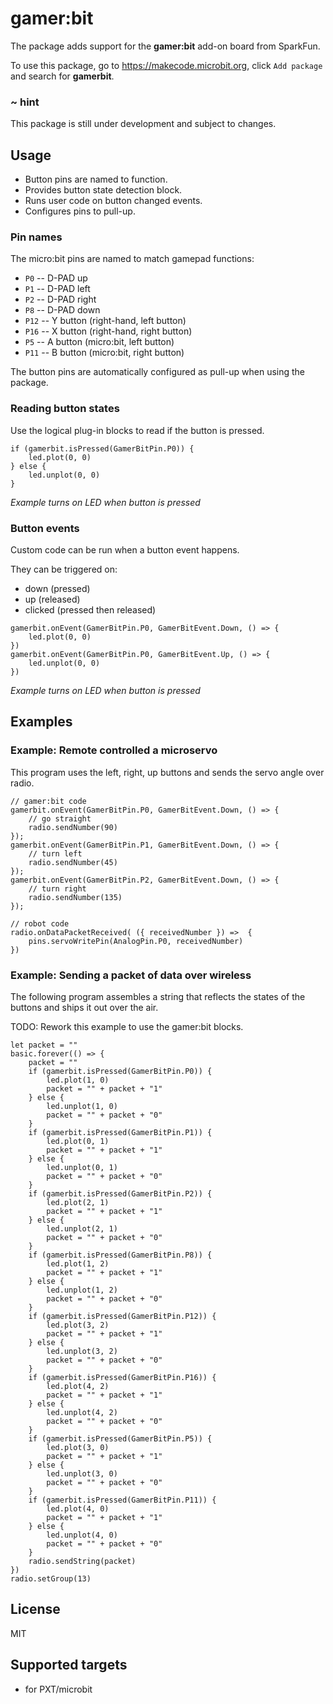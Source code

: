 # gamer:bit

The package adds support for the **gamer:bit** add-on board from SparkFun.

To use this package, go to https://makecode.microbit.org, click ``Add package`` and search for **gamerbit**.

### ~ hint

This package is still under development and subject to changes.

## Usage

* Button pins are named to function.
* Provides button state detection block.
* Runs user code on button changed events.
* Configures pins to pull-up.

### Pin names

The micro:bit pins are named to match gamepad functions:

* ``P0`` -- D-PAD up
* ``P1`` -- D-PAD left
* ``P2`` -- D-PAD right
* ``P8`` -- D-PAD down
* ``P12`` -- Y button (right-hand, left button)
* ``P16`` -- X button (right-hand, right button)
* ``P5`` -- A button (micro:bit, left button)
* ``P11`` -- B button (micro:bit, right button)

The button pins are automatically configured as pull-up when using the package.

### Reading button states

Use the logical plug-in blocks to read if the button is pressed.

```blocks
if (gamerbit.isPressed(GamerBitPin.P0)) {
    led.plot(0, 0)
} else {
    led.unplot(0, 0)
}
```

*Example turns on LED when button is pressed*

### Button events

Custom code can be run when a button event happens.

They can be triggered on:

* down (pressed)
* up (released)
* clicked (pressed then released)

```blocks
gamerbit.onEvent(GamerBitPin.P0, GamerBitEvent.Down, () => {
    led.plot(0, 0)
})
gamerbit.onEvent(GamerBitPin.P0, GamerBitEvent.Up, () => {
    led.unplot(0, 0)
})
```

*Example turns on LED when button is pressed*

## Examples

### Example: Remote controlled a microservo

This program uses the left, right, up buttons
and sends the servo angle over radio.

```blocks
// gamer:bit code
gamerbit.onEvent(GamerBitPin.P0, GamerBitEvent.Down, () => {
    // go straight
    radio.sendNumber(90)
});
gamerbit.onEvent(GamerBitPin.P1, GamerBitEvent.Down, () => {
    // turn left
    radio.sendNumber(45)
});
gamerbit.onEvent(GamerBitPin.P2, GamerBitEvent.Down, () => {
    // turn right
    radio.sendNumber(135)
});

// robot code
radio.onDataPacketReceived( ({ receivedNumber }) =>  {
    pins.servoWritePin(AnalogPin.P0, receivedNumber)
})
```

### Example: Sending a packet of data over wireless

The following program assembles a string that reflects the states of the buttons and ships it out over the air.

TODO: Rework this example to use the gamer:bit blocks.

```blocks
let packet = ""
basic.forever(() => {
    packet = ""
    if (gamerbit.isPressed(GamerBitPin.P0)) {
        led.plot(1, 0)
        packet = "" + packet + "1"
    } else {
        led.unplot(1, 0)
        packet = "" + packet + "0"
    }
    if (gamerbit.isPressed(GamerBitPin.P1)) {
        led.plot(0, 1)
        packet = "" + packet + "1"
    } else {
        led.unplot(0, 1)
        packet = "" + packet + "0"
    }
    if (gamerbit.isPressed(GamerBitPin.P2)) {
        led.plot(2, 1)
        packet = "" + packet + "1"
    } else {
        led.unplot(2, 1)
        packet = "" + packet + "0"
    }
    if (gamerbit.isPressed(GamerBitPin.P8)) {
        led.plot(1, 2)
        packet = "" + packet + "1"
    } else {
        led.unplot(1, 2)
        packet = "" + packet + "0"
    }
    if (gamerbit.isPressed(GamerBitPin.P12)) {
        led.plot(3, 2)
        packet = "" + packet + "1"
    } else {
        led.unplot(3, 2)
        packet = "" + packet + "0"
    }
    if (gamerbit.isPressed(GamerBitPin.P16)) {
        led.plot(4, 2)
        packet = "" + packet + "1"
    } else {
        led.unplot(4, 2)
        packet = "" + packet + "0"
    }
    if (gamerbit.isPressed(GamerBitPin.P5)) {
        led.plot(3, 0)
        packet = "" + packet + "1"
    } else {
        led.unplot(3, 0)
        packet = "" + packet + "0"
    }
    if (gamerbit.isPressed(GamerBitPin.P11)) {
        led.plot(4, 0)
        packet = "" + packet + "1"
    } else {
        led.unplot(4, 0)
        packet = "" + packet + "0"
    }
    radio.sendString(packet)
})
radio.setGroup(13)
```

## License

MIT

## Supported targets

* for PXT/microbit


